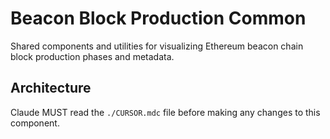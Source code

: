 # Beacon Block Production Common

Shared components and utilities for visualizing Ethereum beacon chain block production phases and metadata.

## Architecture  
Claude MUST read the `./CURSOR.mdc` file before making any changes to this component.
